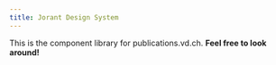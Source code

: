 ```yaml
---
title: Jorant Design System
---
```


This is the component library for publications.vd.ch. **Feel free to look around!**

